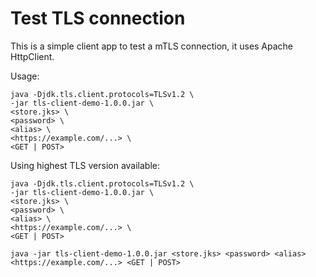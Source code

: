 


# Test TLS connection
This is a simple client app to test a mTLS connection, it uses Apache HttpClient.

Usage:
```
java -Djdk.tls.client.protocols=TLSv1.2 \
-jar tls-client-demo-1.0.0.jar \
<store.jks> \
<password> \
<alias> \
<https://example.com/...> \
<GET | POST>
```

Using highest TLS version available: </br>
```
java -Djdk.tls.client.protocols=TLSv1.2 \
-jar tls-client-demo-1.0.0.jar \
<store.jks> \
<password> \
<alias> \
<https://example.com/...> \
<GET | POST>
```

`java -jar tls-client-demo-1.0.0.jar <store.jks> <password> <alias> <https://example.com/...> <GET | POST>`
